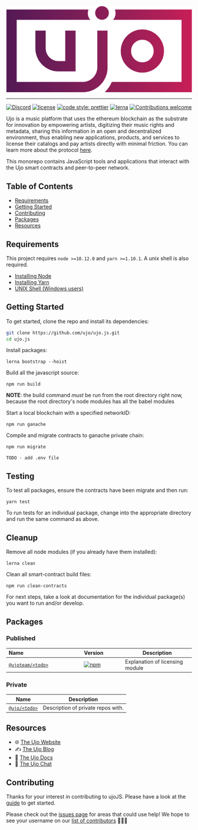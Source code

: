 <!-- show-on-docup
<br />
-->

[![ujoJS](https://github.com/ujoteam/ujo.js/raw/master/ujo.png)](https://ujomusic.com/)

---

[![Discord](https://img.shields.io/discord/423160867534929930.svg?style=flat-square)](https://discord.gg/gWWXT7H)
[![license](https://img.shields.io/badge/license-MIT-blue.svg?style=flat-square)](https://github.com/ujoteam/ujo.js/blob/master/LICENSE)
[![code style: prettier](https://img.shields.io/badge/code_style-prettier-ff69b4.svg?style=flat-square)](https://github.com/prettier/prettier)
[![lerna](https://img.shields.io/badge/maintained%20with-lerna-cc00ff.svg?style=flat-square)](https://lernajs.io/)
[![Contributions welcome](https://img.shields.io/badge/contributions-welcome-orange.svg?style=flat-square)](https://github.com/ujoteam/ujo.js/blob/master/CONTRIBUTING.md)

Ujo is a music platform that uses the ethereum blockchain as the substrate for innovation by empowering artists, digitizing their music rights and metadata, sharing this information in an open and decentralized environment, thus enabling new applications, products, and services to license their catalogs and pay artists directly with minimal friction. You can learn more about the protocol [here](https://blog.ujomusic.com/the-ujo-platform-a-decentralized-music-ecosystem-e530c31b62bc).

This monorepo contains JavaScript tools and applications that interact with the Ujo smart contracts and peer-to-peer network.

<!-- hide-on-docup-start -->

## Table of Contents

- [Requirements](#requirements)
- [Getting Started](#getting-started)
- [Contributing](#contributing)
- [Packages](#packages)
- [Resources](#resources)

<!-- hide-on-docup-stop -->

## Requirements

This project requires `node >=10.12.0` and `yarn >=1.10.1`. A unix shell is also required.

- [Installing Node](https://docs.npmjs.com/getting-started/installing-node)
- [Installing Yarn](https://yarnpkg.com/lang/en/docs/install/)
- [UNIX Shell (Windows users)](https://docs.microsoft.com/en-us/windows/wsl/install-win10)

## Getting Started

To get started, clone the repo and install its dependencies:

```bash
git clone https://github.com/ujo/ujo.js.git
cd ujo.js
```

Install packages:

```
lerna bootstrap --hoist
```

Build all the javascript source:

```
npm run build
```

**NOTE**: the build command _must_ be run from the root directory right now, because the root directory's node modules has all the babel modules

Start a local blockchain with a specified networkID:

```
npm run ganache
```

Compile and migrate contracts to ganache private chain:

```
npm run migrate
```

```
TODO - add .env file
```

## Testing

To test all packages, ensure the contracts have been migrate and then run: 

```
yarn test
```

To run tests for an individual package, change into the appropriate directory and run the same command as above.

## Cleanup

Remove all node modules (if you already have them installed):

```
lerna clean
```

Clean all smart-contract build files: 

```
npm run clean-contracts
```

For next steps, take a look at documentation for the individual package(s) you want to run and/or develop.


## Packages

### Published

| Name&nbsp;&nbsp;&nbsp;&nbsp;&nbsp;&nbsp;&nbsp;&nbsp;&nbsp;&nbsp;&nbsp;&nbsp;&nbsp;&nbsp;&nbsp;&nbsp;&nbsp;&nbsp;&nbsp;&nbsp;&nbsp;&nbsp;&nbsp;&nbsp;&nbsp;&nbsp;&nbsp;&nbsp;&nbsp;&nbsp;&nbsp;&nbsp;&nbsp;&nbsp;&nbsp;&nbsp;&nbsp;&nbsp;&nbsp;&nbsp; | Version&nbsp;&nbsp;&nbsp;&nbsp;&nbsp;&nbsp;&nbsp;&nbsp;&nbsp;&nbsp;&nbsp;&nbsp;                                                         | Description                                                                                                                         |
| ---------------------------------------------------------------------------------------------------------------------------------------------------------------------------------------------------------------------------------------------------- | --------------------------------------------------------------------------------------------------------------------------------------- | ----------------------------------------------------------------------------------------------------------------------------------- |
| [`@ujoteam/<todo>`]()                                                                                                                                                             | [![npm](https://img.shields.io/npm/v/@ujo/todo.svg?style=flat-square)](https://www.npmjs.com/package/@ujo/licensing)           |   Explanation of licensing module   ||

### Private

| Name                                                                                                 | Description                                                                                                                                                                                                                            |
| ---------------------------------------------------------------------------------------------------- | -------------------------------------------------------------------------------------------------------------------------------------------------------------------------------------------------------------------------------------- |
| [`@ujo/<todo>`]()             | Description of private repos with.                                                               ||

## Resources

- 🌐 [The Ujo Website](https://ujomusic.com)
- ✍ [The Ujo Blog](https://blog.ujomusic.com)
- 📖 [The Ujo Docs](https://docs.ujomusic.com/)
- 💬 [The Ujo Chat](https://discord.gg/gWWXT7H)
<!-- - ❓ [The Ujo Forum]() -->

## Contributing

Thanks for your interest in contributing to ujoJS. Please have a look at the [guide](https://github.com/ujoteam/ujo.js/blob/master/CONTRIBUTING.md) to get started.

Please check out the [issues page](https://github.com/ujo/ujo.js/issues) for areas that could use help! We hope to see your username on our [list of contributors](https://github.com/ujo/ujo.js/graphs/contributors) 🙏🎉🚀

